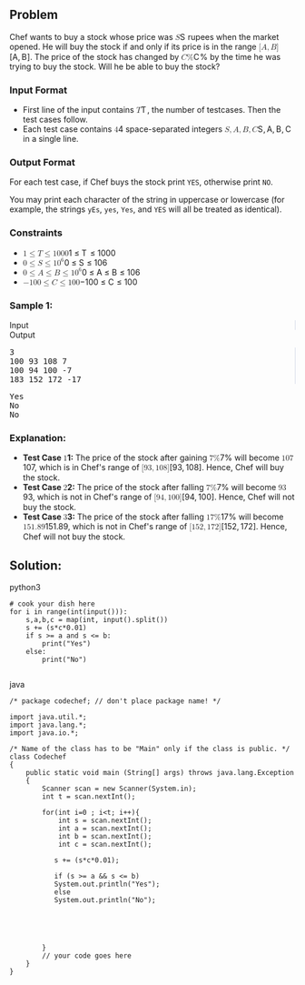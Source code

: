 <div id="problem-statement" class="_problemBody_lulsq_29 print"><h2>Problem</h2>
<p>Chef wants to buy a stock whose price was <span class="math math-inline"><span class="katex"><span class="katex-mathml"><math xmlns="http://www.w3.org/1998/Math/MathML"><semantics><mrow><mi>S</mi></mrow><annotation encoding="application/x-tex">S</annotation></semantics></math></span><span class="katex-html" aria-hidden="true"><span class="base"><span class="strut" style="height: 0.6833em;"></span><span class="mord mathnormal" style="margin-right: 0.05764em;">S</span></span></span></span></span> rupees when the market opened. He will buy the stock if and only if its price is in the range <span class="math math-inline"><span class="katex"><span class="katex-mathml"><math xmlns="http://www.w3.org/1998/Math/MathML"><semantics><mrow><mo stretchy="false">[</mo><mi>A</mi><mo separator="true">,</mo><mi>B</mi><mo stretchy="false">]</mo></mrow><annotation encoding="application/x-tex">[A, B]</annotation></semantics></math></span><span class="katex-html" aria-hidden="true"><span class="base"><span class="strut" style="height: 1em; vertical-align: -0.25em;"></span><span class="mopen">[</span><span class="mord mathnormal">A</span><span class="mpunct">,</span><span class="mspace" style="margin-right: 0.1667em;"></span><span class="mord mathnormal" style="margin-right: 0.05017em;">B</span><span class="mclose">]</span></span></span></span></span>. The price of the stock has changed by <span class="math math-inline"><span class="katex"><span class="katex-mathml"><math xmlns="http://www.w3.org/1998/Math/MathML"><semantics><mrow><mi>C</mi><mi mathvariant="normal">%</mi></mrow><annotation encoding="application/x-tex">C\%</annotation></semantics></math></span><span class="katex-html" aria-hidden="true"><span class="base"><span class="strut" style="height: 0.8056em; vertical-align: -0.0556em;"></span><span class="mord mathnormal" style="margin-right: 0.07153em;">C</span><span class="mord">%</span></span></span></span></span> by the time he was trying to buy the stock. Will he be able to buy the stock?</p>
<h3>Input Format</h3>
<ul>
<li>First line of the input contains <span class="math math-inline"><span class="katex"><span class="katex-mathml"><math xmlns="http://www.w3.org/1998/Math/MathML"><semantics><mrow><mi>T</mi></mrow><annotation encoding="application/x-tex">T</annotation></semantics></math></span><span class="katex-html" aria-hidden="true"><span class="base"><span class="strut" style="height: 0.6833em;"></span><span class="mord mathnormal" style="margin-right: 0.13889em;">T</span></span></span></span></span>, the number of testcases. Then the test cases follow.</li>
<li>Each test case contains <span class="math math-inline"><span class="katex"><span class="katex-mathml"><math xmlns="http://www.w3.org/1998/Math/MathML"><semantics><mrow><mn>4</mn></mrow><annotation encoding="application/x-tex">4</annotation></semantics></math></span><span class="katex-html" aria-hidden="true"><span class="base"><span class="strut" style="height: 0.6444em;"></span><span class="mord">4</span></span></span></span></span> space-separated integers <span class="math math-inline"><span class="katex"><span class="katex-mathml"><math xmlns="http://www.w3.org/1998/Math/MathML"><semantics><mrow><mi>S</mi><mo separator="true">,</mo><mi>A</mi><mo separator="true">,</mo><mi>B</mi><mo separator="true">,</mo><mi>C</mi></mrow><annotation encoding="application/x-tex">S, A, B, C</annotation></semantics></math></span><span class="katex-html" aria-hidden="true"><span class="base"><span class="strut" style="height: 0.8778em; vertical-align: -0.1944em;"></span><span class="mord mathnormal" style="margin-right: 0.05764em;">S</span><span class="mpunct">,</span><span class="mspace" style="margin-right: 0.1667em;"></span><span class="mord mathnormal">A</span><span class="mpunct">,</span><span class="mspace" style="margin-right: 0.1667em;"></span><span class="mord mathnormal" style="margin-right: 0.05017em;">B</span><span class="mpunct">,</span><span class="mspace" style="margin-right: 0.1667em;"></span><span class="mord mathnormal" style="margin-right: 0.07153em;">C</span></span></span></span></span> in a single line.</li>
</ul>
<h3>Output Format</h3>
<p>For each test case, if Chef buys the stock print <code>YES</code>, otherwise print <code>NO</code>.</p>
<p>You may print each character of the string in uppercase or lowercase (for example, the strings <code>yEs</code>, <code>yes</code>, <code>Yes</code>, and <code>YES</code> will all be treated as identical).</p>
<h3>Constraints</h3>
<div class="_html_code__block_lulsq_178">
<ul>
<li><span class="math math-inline"><span class="katex"><span class="katex-mathml"><math xmlns="http://www.w3.org/1998/Math/MathML"><semantics><mrow><mn>1</mn><mo>≤</mo><mi>T</mi><mo>≤</mo><mn>1000</mn></mrow><annotation encoding="application/x-tex">1 \leq T \leq 1000</annotation></semantics></math></span><span class="katex-html" aria-hidden="true"><span class="base"><span class="strut" style="height: 0.7804em; vertical-align: -0.136em;"></span><span class="mord">1</span><span class="mspace" style="margin-right: 0.2778em;"></span><span class="mrel">≤</span><span class="mspace" style="margin-right: 0.2778em;"></span></span><span class="base"><span class="strut" style="height: 0.8193em; vertical-align: -0.136em;"></span><span class="mord mathnormal" style="margin-right: 0.13889em;">T</span><span class="mspace" style="margin-right: 0.2778em;"></span><span class="mrel">≤</span><span class="mspace" style="margin-right: 0.2778em;"></span></span><span class="base"><span class="strut" style="height: 0.6444em;"></span><span class="mord">1000</span></span></span></span></span></li>
<li><span class="math math-inline"><span class="katex"><span class="katex-mathml"><math xmlns="http://www.w3.org/1998/Math/MathML"><semantics><mrow><mn>0</mn><mo>≤</mo><mi>S</mi><mo>≤</mo><mn>1</mn><msup><mn>0</mn><mn>6</mn></msup></mrow><annotation encoding="application/x-tex">0 \leq S \leq 10^6</annotation></semantics></math></span><span class="katex-html" aria-hidden="true"><span class="base"><span class="strut" style="height: 0.7804em; vertical-align: -0.136em;"></span><span class="mord">0</span><span class="mspace" style="margin-right: 0.2778em;"></span><span class="mrel">≤</span><span class="mspace" style="margin-right: 0.2778em;"></span></span><span class="base"><span class="strut" style="height: 0.8193em; vertical-align: -0.136em;"></span><span class="mord mathnormal" style="margin-right: 0.05764em;">S</span><span class="mspace" style="margin-right: 0.2778em;"></span><span class="mrel">≤</span><span class="mspace" style="margin-right: 0.2778em;"></span></span><span class="base"><span class="strut" style="height: 0.8141em;"></span><span class="mord">1</span><span class="mord"><span class="mord">0</span><span class="msupsub"><span class="vlist-t"><span class="vlist-r"><span class="vlist" style="height: 0.8141em;"><span style="top: -3.063em; margin-right: 0.05em;"><span class="pstrut" style="height: 2.7em;"></span><span class="sizing reset-size6 size3 mtight"><span class="mord mtight">6</span></span></span></span></span></span></span></span></span></span></span></span></li>
<li><span class="math math-inline"><span class="katex"><span class="katex-mathml"><math xmlns="http://www.w3.org/1998/Math/MathML"><semantics><mrow><mn>0</mn><mo>≤</mo><mi>A</mi><mo>≤</mo><mi>B</mi><mo>≤</mo><mn>1</mn><msup><mn>0</mn><mn>6</mn></msup></mrow><annotation encoding="application/x-tex">0 \leq A \leq B \leq 10^6</annotation></semantics></math></span><span class="katex-html" aria-hidden="true"><span class="base"><span class="strut" style="height: 0.7804em; vertical-align: -0.136em;"></span><span class="mord">0</span><span class="mspace" style="margin-right: 0.2778em;"></span><span class="mrel">≤</span><span class="mspace" style="margin-right: 0.2778em;"></span></span><span class="base"><span class="strut" style="height: 0.8193em; vertical-align: -0.136em;"></span><span class="mord mathnormal">A</span><span class="mspace" style="margin-right: 0.2778em;"></span><span class="mrel">≤</span><span class="mspace" style="margin-right: 0.2778em;"></span></span><span class="base"><span class="strut" style="height: 0.8193em; vertical-align: -0.136em;"></span><span class="mord mathnormal" style="margin-right: 0.05017em;">B</span><span class="mspace" style="margin-right: 0.2778em;"></span><span class="mrel">≤</span><span class="mspace" style="margin-right: 0.2778em;"></span></span><span class="base"><span class="strut" style="height: 0.8141em;"></span><span class="mord">1</span><span class="mord"><span class="mord">0</span><span class="msupsub"><span class="vlist-t"><span class="vlist-r"><span class="vlist" style="height: 0.8141em;"><span style="top: -3.063em; margin-right: 0.05em;"><span class="pstrut" style="height: 2.7em;"></span><span class="sizing reset-size6 size3 mtight"><span class="mord mtight">6</span></span></span></span></span></span></span></span></span></span></span></span></li>
<li><span class="math math-inline"><span class="katex"><span class="katex-mathml"><math xmlns="http://www.w3.org/1998/Math/MathML"><semantics><mrow><mo>−</mo><mn>100</mn><mo>≤</mo><mi>C</mi><mo>≤</mo><mn>100</mn></mrow><annotation encoding="application/x-tex">-100 \leq C \leq 100</annotation></semantics></math></span><span class="katex-html" aria-hidden="true"><span class="base"><span class="strut" style="height: 0.7804em; vertical-align: -0.136em;"></span><span class="mord">−</span><span class="mord">100</span><span class="mspace" style="margin-right: 0.2778em;"></span><span class="mrel">≤</span><span class="mspace" style="margin-right: 0.2778em;"></span></span><span class="base"><span class="strut" style="height: 0.8193em; vertical-align: -0.136em;"></span><span class="mord mathnormal" style="margin-right: 0.07153em;">C</span><span class="mspace" style="margin-right: 0.2778em;"></span><span class="mrel">≤</span><span class="mspace" style="margin-right: 0.2778em;"></span></span><span class="base"><span class="strut" style="height: 0.6444em;"></span><span class="mord">100</span></span></span></span></span></li>
</ul>
</div>
<h3>Sample 1:</h3>
<div data-reactroot="" class="_input_output__table_lulsq_184"><div class="_text_copy__container_lulsq_188"><div class="_text_copy_lulsq_188 _input_top__box_lulsq_198" style="border-right: 1px solid rgb(210, 217, 231);"><span>Input</span><div title="Copy to clipboard" class="" style="pointer-events: all;"><span class="_icon__box_9xn05_2"><i class="_copy__icon_9xn05_14"></i></span></div></div><div class="_text_copy_lulsq_188 _ouput_top__box_lulsq_201"><span>Output</span><div title="Copy to clipboard" class="" style="pointer-events: all;"><span class="_icon__box_9xn05_2"><i class="_copy__icon_9xn05_14"></i></span></div></div></div><div class="_values__container_lulsq_204"><div class="_values_lulsq_204" style="border-right: 1px solid rgb(210, 217, 231);"><pre style="position: relative;">3
100 93 108 7
100 94 100 -7
183 152 172 -17<div class="open_grepper_editor" title="Edit &amp; Save To Grepper"></div></pre></div><div class="_values_lulsq_204"><pre style="position: relative;">Yes
No
No<div class="open_grepper_editor" title="Edit &amp; Save To Grepper"></div></pre></div></div></div>
<h3>Explanation:</h3>
<ul>
<li><strong>Test Case <span class="math math-inline"><span class="katex"><span class="katex-mathml"><math xmlns="http://www.w3.org/1998/Math/MathML"><semantics><mrow><mn>1</mn></mrow><annotation encoding="application/x-tex">1</annotation></semantics></math></span><span class="katex-html" aria-hidden="true"><span class="base"><span class="strut" style="height: 0.6444em;"></span><span class="mord">1</span></span></span></span></span>:</strong> The price of the stock after gaining <span class="math math-inline"><span class="katex"><span class="katex-mathml"><math xmlns="http://www.w3.org/1998/Math/MathML"><semantics><mrow><mn>7</mn><mi mathvariant="normal">%</mi></mrow><annotation encoding="application/x-tex">7\%</annotation></semantics></math></span><span class="katex-html" aria-hidden="true"><span class="base"><span class="strut" style="height: 0.8056em; vertical-align: -0.0556em;"></span><span class="mord">7%</span></span></span></span></span> will become <span class="math math-inline"><span class="katex"><span class="katex-mathml"><math xmlns="http://www.w3.org/1998/Math/MathML"><semantics><mrow><mn>107</mn></mrow><annotation encoding="application/x-tex">107</annotation></semantics></math></span><span class="katex-html" aria-hidden="true"><span class="base"><span class="strut" style="height: 0.6444em;"></span><span class="mord">107</span></span></span></span></span>, which is in Chef's range of <span class="math math-inline"><span class="katex"><span class="katex-mathml"><math xmlns="http://www.w3.org/1998/Math/MathML"><semantics><mrow><mo stretchy="false">[</mo><mn>93</mn><mo separator="true">,</mo><mn>108</mn><mo stretchy="false">]</mo></mrow><annotation encoding="application/x-tex">[93, 108]</annotation></semantics></math></span><span class="katex-html" aria-hidden="true"><span class="base"><span class="strut" style="height: 1em; vertical-align: -0.25em;"></span><span class="mopen">[</span><span class="mord">93</span><span class="mpunct">,</span><span class="mspace" style="margin-right: 0.1667em;"></span><span class="mord">108</span><span class="mclose">]</span></span></span></span></span>. Hence, Chef will buy the stock.</li>
<li><strong>Test Case <span class="math math-inline"><span class="katex"><span class="katex-mathml"><math xmlns="http://www.w3.org/1998/Math/MathML"><semantics><mrow><mn>2</mn></mrow><annotation encoding="application/x-tex">2</annotation></semantics></math></span><span class="katex-html" aria-hidden="true"><span class="base"><span class="strut" style="height: 0.6444em;"></span><span class="mord">2</span></span></span></span></span>:</strong> The price of the stock after falling <span class="math math-inline"><span class="katex"><span class="katex-mathml"><math xmlns="http://www.w3.org/1998/Math/MathML"><semantics><mrow><mn>7</mn><mi mathvariant="normal">%</mi></mrow><annotation encoding="application/x-tex">7\%</annotation></semantics></math></span><span class="katex-html" aria-hidden="true"><span class="base"><span class="strut" style="height: 0.8056em; vertical-align: -0.0556em;"></span><span class="mord">7%</span></span></span></span></span> will become <span class="math math-inline"><span class="katex"><span class="katex-mathml"><math xmlns="http://www.w3.org/1998/Math/MathML"><semantics><mrow><mn>93</mn></mrow><annotation encoding="application/x-tex">93</annotation></semantics></math></span><span class="katex-html" aria-hidden="true"><span class="base"><span class="strut" style="height: 0.6444em;"></span><span class="mord">93</span></span></span></span></span>, which is not in Chef's range of <span class="math math-inline"><span class="katex"><span class="katex-mathml"><math xmlns="http://www.w3.org/1998/Math/MathML"><semantics><mrow><mo stretchy="false">[</mo><mn>94</mn><mo separator="true">,</mo><mn>100</mn><mo stretchy="false">]</mo></mrow><annotation encoding="application/x-tex">[94, 100]</annotation></semantics></math></span><span class="katex-html" aria-hidden="true"><span class="base"><span class="strut" style="height: 1em; vertical-align: -0.25em;"></span><span class="mopen">[</span><span class="mord">94</span><span class="mpunct">,</span><span class="mspace" style="margin-right: 0.1667em;"></span><span class="mord">100</span><span class="mclose">]</span></span></span></span></span>. Hence, Chef will not buy the stock.</li>
<li><strong>Test Case <span class="math math-inline"><span class="katex"><span class="katex-mathml"><math xmlns="http://www.w3.org/1998/Math/MathML"><semantics><mrow><mn>3</mn></mrow><annotation encoding="application/x-tex">3</annotation></semantics></math></span><span class="katex-html" aria-hidden="true"><span class="base"><span class="strut" style="height: 0.6444em;"></span><span class="mord">3</span></span></span></span></span>:</strong> The price of the stock after falling <span class="math math-inline"><span class="katex"><span class="katex-mathml"><math xmlns="http://www.w3.org/1998/Math/MathML"><semantics><mrow><mn>17</mn><mi mathvariant="normal">%</mi></mrow><annotation encoding="application/x-tex">17\%</annotation></semantics></math></span><span class="katex-html" aria-hidden="true"><span class="base"><span class="strut" style="height: 0.8056em; vertical-align: -0.0556em;"></span><span class="mord">17%</span></span></span></span></span> will become <span class="math math-inline"><span class="katex"><span class="katex-mathml"><math xmlns="http://www.w3.org/1998/Math/MathML"><semantics><mrow><mn>151.89</mn></mrow><annotation encoding="application/x-tex">151.89</annotation></semantics></math></span><span class="katex-html" aria-hidden="true"><span class="base"><span class="strut" style="height: 0.6444em;"></span><span class="mord">151.89</span></span></span></span></span>, which is not in Chef's range of <span class="math math-inline"><span class="katex"><span class="katex-mathml"><math xmlns="http://www.w3.org/1998/Math/MathML"><semantics><mrow><mo stretchy="false">[</mo><mn>152</mn><mo separator="true">,</mo><mn>172</mn><mo stretchy="false">]</mo></mrow><annotation encoding="application/x-tex">[152, 172]</annotation></semantics></math></span><span class="katex-html" aria-hidden="true"><span class="base"><span class="strut" style="height: 1em; vertical-align: -0.25em;"></span><span class="mopen">[</span><span class="mord">152</span><span class="mpunct">,</span><span class="mspace" style="margin-right: 0.1667em;"></span><span class="mord">172</span><span class="mclose">]</span></span></span></span></span>. Hence, Chef will not buy the stock.</li>
</ul></div>

## Solution:
python3
```
# cook your dish here
for i in range(int(input())):
    s,a,b,c = map(int, input().split())
    s += (s*c*0.01) 
    if s >= a and s <= b:
        print("Yes")
    else:
        print("No")
    
```

java
```
/* package codechef; // don't place package name! */

import java.util.*;
import java.lang.*;
import java.io.*;

/* Name of the class has to be "Main" only if the class is public. */
class Codechef
{
	public static void main (String[] args) throws java.lang.Exception
	{
	    Scanner scan = new Scanner(System.in);
	    int t = scan.nextInt();
	    
	    for(int i=0 ; i<t; i++){
	        int s = scan.nextInt();
	        int a = scan.nextInt();
	        int b = scan.nextInt();
	        int c = scan.nextInt();
	        
	       s += (s*c*0.01);
	       
           if (s >= a && s <= b)
           System.out.println("Yes");
           else
           System.out.println("No");
    
	        
	        
	        
	        
	    }
		// your code goes here
	}
}


```